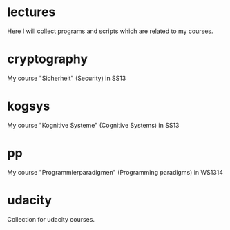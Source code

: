 lectures
========

Here I will collect programs and scripts which are related to my courses.


cryptography
============

My course "Sicherheit" (Security) in SS13

kogsys
======

My course "Kognitive Systeme" (Cognitive Systems) in SS13

pp
======
My course "Programmierparadigmen" (Programming paradigms) in WS1314

udacity
======
Collection for udacity courses.
